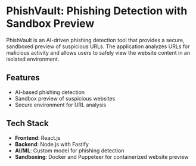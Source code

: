 # PhishVault: Phishing Detection with Sandbox Preview

PhishVault is an AI-driven phishing detection tool that provides a secure, sandboxed preview of suspicious URLs. The application analyzes URLs for malicious activity and allows users to safely view the website content in an isolated environment.

## Features
- AI-based phishing detection
- Sandbox preview of suspicious websites
- Secure environment for URL analysis

## Tech Stack

- **Frontend**: React.js
- **Backend**: Node.js with Fastify
- **AI/ML**: Custom model for phishing detection
- **Sandboxing**: Docker and Puppeteer for containerized website preview